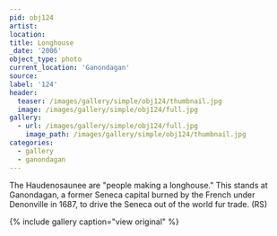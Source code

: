 ```yaml
---
pid: obj124
artist:
location:
title: Longhouse
_date: '2006'
object_type: photo
current_location: 'Ganondagan'
source:
label: '124'
header:
  teaser: /images/gallery/simple/obj124/thumbnail.jpg
  image: /images/gallery/simple/obj124/full.jpg
gallery:
  - url: /images/gallery/simple/obj124/full.jpg
    image_path: /images/gallery/simple/obj124/thumbnail.jpg
categories:
  - gallery
  - ganondagan
---
```

The Haudenosaunee are "people making a longhouse." This stands at Ganondagan, a former Seneca capital burned by the French under Denonville in 1687, to drive the Seneca out of the world fur trade. (RS)

{% include gallery caption="view original" %}
